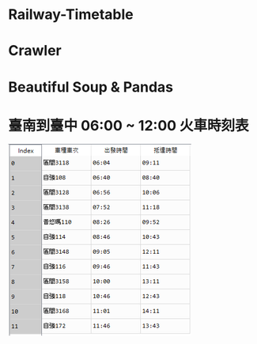 # Railway-Timetable
# Crawler
# Beautiful Soup & Pandas
# 臺南到臺中 06:00 ~ 12:00 火車時刻表


![image](https://github.com/YuXiangWa/Railway-Timetable/blob/main/Timetable.PNG)


